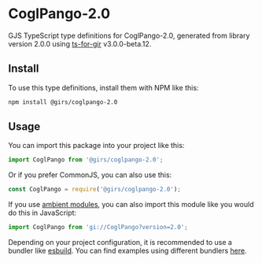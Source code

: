 
# CoglPango-2.0

GJS TypeScript type definitions for CoglPango-2.0, generated from library version 2.0.0 using [ts-for-gir](https://github.com/gjsify/ts-for-gjs) v3.0.0-beta.12.

## Install

To use this type definitions, install them with NPM like this:
```bash
npm install @girs/coglpango-2.0
```

## Usage

You can import this package into your project like this:
```ts
import CoglPango from '@girs/coglpango-2.0';
```

Or if you prefer CommonJS, you can also use this:
```ts
const CoglPango = require('@girs/coglpango-2.0');
```

If you use [ambient modules](https://github.com/gjsify/ts-for-gir/tree/main/packages/cli#ambient-modules), you can also import this module like you would do this in JavaScript:

```ts
import CoglPango from 'gi://CoglPango?version=2.0';
```

Depending on your project configuration, it is recommended to use a bundler like [esbuild](https://esbuild.github.io/). You can find examples using different bundlers [here](https://github.com/gjsify/ts-for-gir/tree/main/examples).